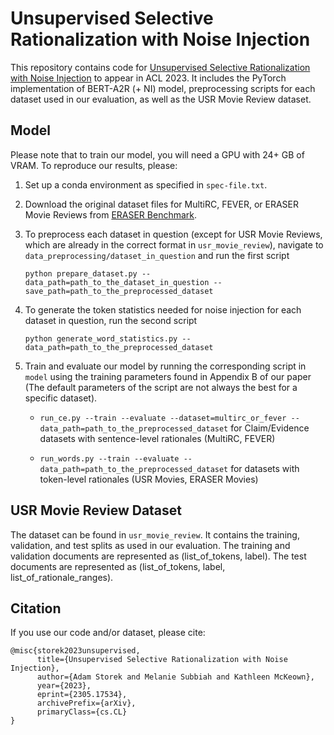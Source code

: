 # Unsupervised Selective Rationalization with Noise Injection

This repository contains code for [Unsupervised Selective Rationalization with Noise Injection](https://doi.org/10.48550/arXiv.2305.17534) to appear in ACL 2023. It includes the PyTorch implementation of BERT-A2R (+ NI) model, preprocessing scripts for each dataset used in our evaluation, as well as the USR Movie Review dataset.

## Model

Please note that to train our model, you will need a GPU with 24+ GB of VRAM.
To reproduce our results, please:

1. Set up a conda environment as specified in `spec-file.txt`.
2. Download the original dataset files for MultiRC, FEVER, or ERASER Movie Reviews from [ERASER Benchmark](http://www.eraserbenchmark.com).
3. To preprocess each dataset in question (except for USR Movie Reviews, which are already in the correct format in `usr_movie_review`), navigate to `data_preprocessing/dataset_in_question` and run the first script

    `python prepare_dataset.py --data_path=path_to_the_dataset_in_question --save_path=path_to_the_preprocessed_dataset`
4. To generate the token statistics needed for noise injection for each dataset in question, run the second script

    `python generate_word_statistics.py --data_path=path_to_the_preprocessed_dataset`

4. Train and evaluate our model by running the corresponding script in `model` using the training parameters found in Appendix B of our paper (The default parameters of the script are not always the best for a specific
dataset).

    - `run_ce.py --train --evaluate --dataset=multirc_or_fever --data_path=path_to_the_preprocessed_dataset`  for Claim/Evidence datasets with sentence-level rationales (MultiRC, FEVER)

    - `run_words.py --train --evaluate --data_path=path_to_the_preprocessed_dataset`  for datasets with token-level rationales (USR Movies, ERASER Movies)

## USR Movie Review Dataset

The dataset can be found in `usr_movie_review`. It contains the training, validation,
and test splits as used in our evaluation. The training and validation documents are represented as (list_of_tokens, label). The test documents are represented as (list_of_tokens, label, list_of_rationale_ranges).

## Citation

If you use our code and/or dataset, please cite:
```
@misc{storek2023unsupervised,
      title={Unsupervised Selective Rationalization with Noise Injection}, 
      author={Adam Storek and Melanie Subbiah and Kathleen McKeown},
      year={2023},
      eprint={2305.17534},
      archivePrefix={arXiv},
      primaryClass={cs.CL}
}
```